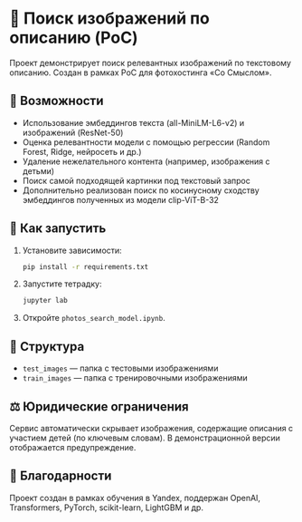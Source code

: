 # 🧪 Поиск изображений по описанию (PoC)

Проект демонстрирует поиск релевантных изображений по текстовому описанию. Создан в рамках PoC для фотохостинга «Со Смыслом».

## 📌 Возможности
- Использование эмбеддингов текста (all-MiniLM-L6-v2) и изображений (ResNet-50)
- Оценка релевантности модели с помощью регрессии (Random Forest, Ridge, нейросеть и др.)
- Удаление нежелательного контента (например, изображения с детьми)
- Поиск самой подходящей картинки под текстовый запрос
- Дополнительно реализован поиск по косинусному сходству эмбеддингов полученных из модели clip-ViT-B-32 

## 🚀 Как запустить
1. Установите зависимости:
    ```bash
    pip install -r requirements.txt
    ```
2. Запустите тетрадку:
    ```bash
    jupyter lab
    ```
3. Откройте `photos_search_model.ipynb`.

## 📂 Структура
- `test_images` — папка с тестовыми изображениями
- `train_images` — папка с тренировочными изображениями

## ⚖️ Юридические ограничения
Сервис автоматически скрывает изображения, содержащие описания с участием детей (по ключевым словам). В демонстрационной версии отображается предупреждение.

## 🤝 Благодарности
Проект создан в рамках обучения в Yandex, поддержан OpenAI, Transformers, PyTorch, scikit-learn, LightGBM и др.
